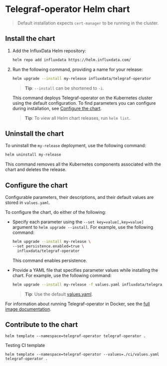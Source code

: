 # Telegraf-operator Helm chart

> Default installation expects `cert-manager` to be running in the cluster.

## Install the chart

1. Add the InfluxData Helm repository:

   ```bash
   helm repo add influxdata https://helm.influxdata.com/
   ```

2. Run the following command, providing a name for your release:

   ```bash
   helm upgrade --install my-release influxdata/telegraf-operator
   ```

   > **Tip**: `--install` can be shortened to `-i`.

   This command deploys Telegraf-operator on the Kubernetes cluster using the default configuration. To find parameters you can configure during installation, see [Configure the chart](#configure-the-chart).

   > **Tip**: To view all Helm chart releases, run `helm list`.

## Uninstall the chart

To uninstall the `my-release` deployment, use the following command:

```bash
helm uninstall my-release
```

This command removes all the Kubernetes components associated with the chart and deletes the release.

## Configure the chart

Configurable parameters, their descriptions, and their default values are stored in `values.yaml`.

To configure the chart, do either of the following:

- Specify each parameter using the `--set key=value[,key=value]` argument to `helm upgrade --install`. For example, use the following command:

  ```bash
  helm upgrade --install my-release \
  --set persistence.enabled=true \
    influxdata/telegraf-operator
  ```
  
  This command enables persistence.

- Provide a YAML file that specifies parameter values while installing the chart. For example, use the following command:

  ```bash
  helm upgrade --install my-release -f values.yaml influxdata/telegraf-operator
  ```

  > **Tip**: Use the default [values.yaml](values.yaml).

For information about running Telegraf-operator in Docker, see the [full image documentation](https://hub.docker.com/_/kapacitor/).

## Contribute to the chart

```shell
helm template --namespace=telegraf-operator telegraf-operator .
```

Testing CI template
```shell
helm template --namespace=telegraf-operator --values=./ci/values.yaml telegraf-operator .
```